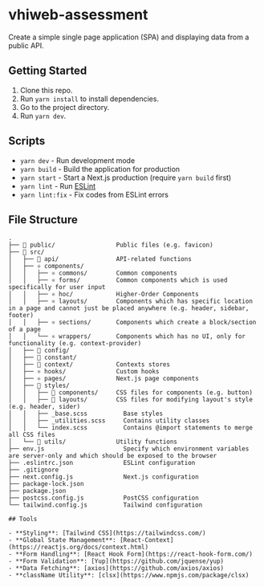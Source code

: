 # vhiweb-assessment
Create a simple single page application (SPA) and displaying data from a public API.

## Getting Started

1. Clone this repo.
2. Run `yarn install` to install dependencies.
3. Go to the project directory.
3. Run `yarn dev`.

## Scripts

- `yarn dev` - Run development mode
- `yarn build` - Build the application for production
- `yarn start` - Start a Next.js production (require `yarn build` first)
- `yarn lint` - Run [ESLint](https://eslint.org/)
- `yarn lint:fix` - Fix codes from ESLint errors

## File Structure

```raw
.
├── 📂 public/                 Public files (e.g. favicon)
├── 📂 src/
│   ├── 📂 api/                API-related functions
│   ├── ⚛️ components/
│   │   ├── ⚛️ commons/        Common components
│   │   ├── ⚛️ forms/          Common components which is used specifically for user input
│   │   ├── ⚛️ hoc/            Higher-Order Components
│   │   ├── ⚛️ layouts/        Components which has specific location in a page and cannot just be placed anywhere (e.g. header, sidebar, footer)
│   │   ├── ⚛️ sections/       Components which create a block/section of a page
│   │   └── ⚛️ wrappers/       Components which has no UI, only for functionality (e.g. context-provider)
│   ├── 📂 config/
│   ├── 📂 constant/
│   ├── 📂 context/            Contexts stores
│   ├── ⚛️ hooks/              Custom hooks
│   ├── ⚛️ pages/              Next.js page components
│   ├── 📂 styles/
│   │   ├── 📂 components/     CSS files for components (e.g. button)
│   │   ├── 📂 layouts/        CSS files for modifying layout's style (e.g. header, sider)
│   │   ├── _base.scss          Base styles
│   │   ├── _utilities.scss     Contains utility classes
│   │   └── index.scss          Contains @import statements to merge all CSS files
│   └── 📂 utils/              Utility functions
├── env.js                      Specify which environment variables are server-only and which should be exposed to the browser
├── .eslintrc.json              ESLint configuration
├── .gitignore
├── next.config.js              Next.js configuration
├── package-lock.json
├── package.json
├── postcss.config.js           PostCSS configuration
└── tailwind.config.js          Tailwind configuration

## Tools

- **Styling**: [Tailwind CSS](https://tailwindcss.com/)
- **Global State Management**: [React-Context](https://reactjs.org/docs/context.html)
- **Form Handling**: [React Hook Form](https://react-hook-form.com/)
- **Form Validation**: [Yup](https://github.com/jquense/yup)
- **Data Fetching**: [axios](https://github.com/axios/axios)
- **className Utility**: [clsx](https://www.npmjs.com/package/clsx)
